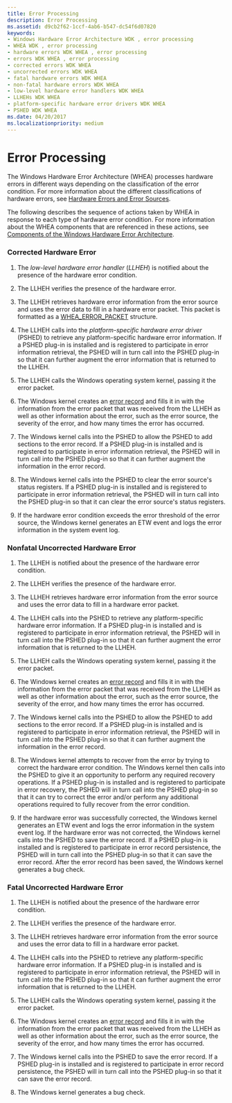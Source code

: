 ```yaml
---
title: Error Processing
description: Error Processing
ms.assetid: d9cb2f62-1ccf-4ab6-b547-dc54f6d07820
keywords:
- Windows Hardware Error Architecture WDK , error processing
- WHEA WDK , error processing
- hardware errors WDK WHEA , error processing
- errors WDK WHEA , error processing
- corrected errors WDK WHEA
- uncorrected errors WDK WHEA
- fatal hardware errors WDK WHEA
- non-fatal hardware errors WDK WHEA
- low-level hardware error handlers WDK WHEA
- LLHEHs WDK WHEA
- platform-specific hardware error drivers WDK WHEA
- PSHED WDK WHEA
ms.date: 04/20/2017
ms.localizationpriority: medium
---
```


# Error Processing


The Windows Hardware Error Architecture (WHEA) processes hardware errors in different ways depending on the classification of the error condition. For more information about the different classifications of hardware errors, see [Hardware Errors and Error Sources](hardware-errors-and-error-sources.md).

The following describes the sequence of actions taken by WHEA in response to each type of hardware error condition. For more information about the WHEA components that are referenced in these actions, see [Components of the Windows Hardware Error Architecture](components-of-the-windows-hardware-error-architecture.md).

### **Corrected Hardware Error**

1.  The *low-level hardware error handler* (*LLHEH*) is notified about the presence of the hardware error condition.

2.  The LLHEH verifies the presence of the hardware error.

3.  The LLHEH retrieves hardware error information from the error source and uses the error data to fill in a hardware error packet. This packet is formatted as a [WHEA\_ERROR\_PACKET](https://docs.microsoft.com/previous-versions/windows/hardware/drivers/ff560465(v=vs.85)) structure.

4.  The LLHEH calls into the *platform-specific hardware error driver* (PSHED) to retrieve any platform-specific hardware error information. If a PSHED plug-in is installed and is registered to participate in error information retrieval, the PSHED will in turn call into the PSHED plug-in so that it can further augment the error information that is returned to the LLHEH.

5.  The LLHEH calls the Windows operating system kernel, passing it the error packet.

6.  The Windows kernel creates an [error record](error-records.md) and fills it in with the information from the error packet that was received from the LLHEH as well as other information about the error, such as the error source, the severity of the error, and how many times the error has occurred.

7.  The Windows kernel calls into the PSHED to allow the PSHED to add sections to the error record. If a PSHED plug-in is installed and is registered to participate in error information retrieval, the PSHED will in turn call into the PSHED plug-in so that it can further augment the information in the error record.

8.  The Windows kernel calls into the PSHED to clear the error source's status registers. If a PSHED plug-in is installed and is registered to participate in error information retrieval, the PSHED will in turn call into the PSHED plug-in so that it can clear the error source's status registers.

9.  If the hardware error condition exceeds the error threshold of the error source, the Windows kernel generates an ETW event and logs the error information in the system event log.

### **Nonfatal Uncorrected Hardware Error**

1.  The LLHEH is notified about the presence of the hardware error condition.

2.  The LLHEH verifies the presence of the hardware error.

3.  The LLHEH retrieves hardware error information from the error source and uses the error data to fill in a hardware error packet.

4.  The LLHEH calls into the PSHED to retrieve any platform-specific hardware error information. If a PSHED plug-in is installed and is registered to participate in error information retrieval, the PSHED will in turn call into the PSHED plug-in so that it can further augment the error information that is returned to the LLHEH.

5.  The LLHEH calls the Windows operating system kernel, passing it the error packet.

6.  The Windows kernel creates an [error record](error-records.md) and fills it in with the information from the error packet that was received from the LLHEH as well as other information about the error, such as the error source, the severity of the error, and how many times the error has occurred.

7.  The Windows kernel calls into the PSHED to allow the PSHED to add sections to the error record. If a PSHED plug-in is installed and is registered to participate in error information retrieval, the PSHED will in turn call into the PSHED plug-in so that it can further augment the information in the error record.

8.  The Windows kernel attempts to recover from the error by trying to correct the hardware error condition. The Windows kernel then calls into the PSHED to give it an opportunity to perform any required recovery operations. If a PSHED plug-in is installed and is registered to participate in error recovery, the PSHED will in turn call into the PSHED plug-in so that it can try to correct the error and/or perform any additional operations required to fully recover from the error condition.

9.  If the hardware error was successfully corrected, the Windows kernel generates an ETW event and logs the error information in the system event log. If the hardware error was not corrected, the Windows kernel calls into the PSHED to save the error record. If a PSHED plug-in is installed and is registered to participate in error record persistence, the PSHED will in turn call into the PSHED plug-in so that it can save the error record. After the error record has been saved, the Windows kernel generates a bug check.

### **Fatal Uncorrected Hardware Error**

1.  The LLHEH is notified about the presence of the hardware error condition.

2.  The LLHEH verifies the presence of the hardware error.

3.  The LLHEH retrieves hardware error information from the error source and uses the error data to fill in a hardware error packet.

4.  The LLHEH calls into the PSHED to retrieve any platform-specific hardware error information. If a PSHED plug-in is installed and is registered to participate in error information retrieval, the PSHED will in turn call into the PSHED plug-in so that it can further augment the error information that is returned to the LLHEH.

5.  The LLHEH calls the Windows operating system kernel, passing it the error packet.

6.  The Windows kernel creates an [error record](error-records.md) and fills it in with the information from the error packet that was received from the LLHEH as well as other information about the error, such as the error source, the severity of the error, and how many times the error has occurred.

7.  The Windows kernel calls into the PSHED to save the error record. If a PSHED plug-in is installed and is registered to participate in error record persistence, the PSHED will in turn call into the PSHED plug-in so that it can save the error record.

8.  The Windows kernel generates a bug check.

 

 





